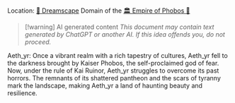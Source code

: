 Location: [🌌 Dreamscape](🌌%20Dreamscape.md)
Domain of the [🏛 Empire of Phobos 🔶](🏛%20Empire%20of%20Phobos%20🔶.md)

> [!warning] AI generated content
> *This document may contain text generated by ChatGPT or another AI. If this idea offends you, do not proceed.*


Aeth_yr: Once a vibrant realm with a rich tapestry of cultures, Aeth_yr fell to the darkness brought by Kaiser Phobos, the self-proclaimed god of fear. Now, under the rule of Kai Ruinor, Aeth_yr struggles to overcome its past horrors. The remnants of its shattered pantheon and the scars of tyranny mark the landscape, making Aeth_yr a land of haunting beauty and resilience.